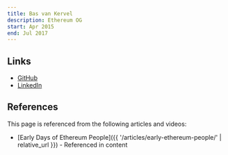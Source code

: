 ```yaml
---
title: Bas van Kervel
description: Ethereum OG
start: Apr 2015
end: Jul 2017
---
```


## Links
- [GitHub](https://github.com/bas-vk)
- [LinkedIn](https://www.linkedin.com/in/bas-van-kervel-81b5898/)

## References

This page is referenced from the following articles and videos:

- [Early Days of Ethereum People]({{ '/articles/early-ethereum-people/' | relative_url }}) - Referenced in content